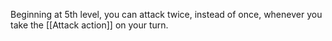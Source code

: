 Beginning at 5th level, you can attack twice, instead of once, whenever you take the [[Attack action]] on your turn.